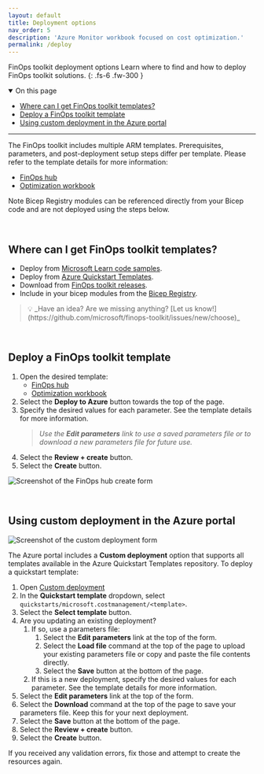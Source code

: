 ```yaml
---
layout: default
title: Deployment options
nav_order: 5
description: 'Azure Monitor workbook focused on cost optimization.'
permalink: /deploy
---
```


<span class="fs-9 d-block mb-4">FinOps toolkit deployment options</span>
Learn where to find and how to deploy FinOps toolkit solutions.
{: .fs-6 .fw-300 }

<details open markdown="block">
   <summary class="fs-2 text-uppercase">On this page</summary>

- [Where can I get FinOps toolkit templates?](#where-can-i-get-finops-toolkit-templates)
- [Deploy a FinOps toolkit template](#deploy-a-finops-toolkit-template)
- [Using custom deployment in the Azure portal](#using-custom-deployment-in-the-azure-portal)

</details>

---

The FinOps toolkit includes multiple ARM templates. Prerequisites, parameters, and post-deployment setup steps differ per template. Please refer to the template details for more information:

- [FinOps hub](../finops-hub/template.md)
- [Optimization workbook](../optimization-workbook/README.md)

Note Bicep Registry modules can be referenced directly from your Bicep code and are not deployed using the steps below.

<br>

## Where can I get FinOps toolkit templates?

- Deploy from [Microsoft Learn code samples](https://learn.microsoft.com/en-us/samples/browse/?terms=finops).
- Deploy from [Azure Quickstart Templates](https://github.com/Azure/azure-quickstart-templates/tree/master/quickstarts/microsoft.costmanagement).
- Download from [FinOps toolkit releases](https://github.com/microsoft/finops-toolkit/releases).
- Include in your bicep modules from the [Bicep Registry](https://azure.github.io/bicep-registry-modules/#cost).

<blockquote class="highlight" markdown="1">
  💡 _Have an idea? Are we missing anything? [Let us know!](https://github.com/microsoft/finops-toolkit/issues/new/choose)_
</blockquote>

<br>

## Deploy a FinOps toolkit template

1. Open the desired template:
   - [FinOps hub](https://learn.microsoft.com/samples/azure/azure-quickstart-templates/finops-hub)
   - [Optimization workbook](https://learn.microsoft.com/samples/azure/azure-quickstart-templates/optimization-workbook)
2. Select the **Deploy to Azure** button towards the top of the page.
3. Specify the desired values for each parameter. See the template details for more information.
   > _Use the **Edit parameters** link to use a saved parameters file or to download a new parameters file for future use._
4. Select the **Review + create** button.
5. Select the **Create** button.

![Screenshot of the FinOps hub create form](https://github.com/microsoft/finops-toolkit/assets/399533/80257886-41d3-402d-8756-c3eaced7a19b)

<br>

## Using custom deployment in the Azure portal

![Screenshot of the custom deployment form](https://github.com/microsoft/finops-toolkit/assets/399533/cab162d6-cbb1-43e4-87ff-2e659285a428)

The Azure portal includes a **Custom deployment** option that supports all templates available in the Azure Quickstart Templates repository. To deploy a quickstart template:

1. Open [Custom deployment](https://portal.azure.com/#create/Microsoft.Template)
2. In the **Quickstart template** dropdown, select `quickstarts/microsoft.costmanagement/<template>`.
3. Select the **Select template** button.
4. <a name="edit-params"></a>Are you updating an existing deployment?
   1. If so, use a parameters file:
      1. Select the **Edit parameters** link at the top of the form.
      2. Select the **Load file** command at the top of the page to upload your existing parameters file or copy and paste the file contents directly.
      3. Select the **Save** button at the bottom of the page.
   2. If this is a new deployment, specify the desired values for each parameter. See the template details for more information.
5. Select the **Edit parameters** link at the top of the form.
6. Select the **Download** command at the top of the page to save your parameters file. Keep this for your next deployment.
7. Select the **Save** button at the bottom of the page.
8. Select the **Review + create** button.
9. Select the **Create** button.

If you received any validation errors, fix those and attempt to create the resources again.

<br>
